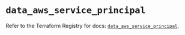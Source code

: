 # `data_aws_service_principal`

Refer to the Terraform Registry for docs: [`data_aws_service_principal`](https://registry.terraform.io/providers/hashicorp/aws/5.100.0/docs/data-sources/service_principal).
